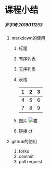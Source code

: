 # 课程小结 

##### 罗宇琦 2019011253

1. markdown的使用 
   1. 标题
   
   2. 有序列表
   
   3. 无序列表
   
   4. 表格
   
      | 1    | 2    |3|
      | ---- | ---- |----|
      | 4    | 5    |6|
      |7|8|9|
   
   5. 图片
      ![猫](https://ss0.bdstatic.com/70cFuHSh_Q1YnxGkpoWK1HF6hhy/it/u=2933156109,2929378667&fm=26&gp=0.jpg)
   
   6. 链接
      [cf](codeforces.com)
   
2. github的使用
   
   1. forks
   2. commit
   3. pull request







